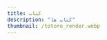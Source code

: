 ```yaml
---
title: کتاب
description: "کتاب ها"
thumbnail: /totoro_render.webp
---
```


<LogsArchives cat='books' />
